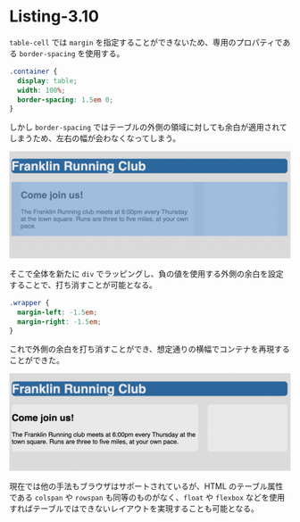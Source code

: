 # Listing-3.10

`table-cell` では `margin` を指定することができないため、専用のプロパティである `border-spacing` を使用する。

```css
.container {
  display: table;
  width: 100%;
  border-spacing: 1.5em 0;
}
```

しかし `border-spacing` ではテーブルの外側の領域に対しても余白が適用されてしまうため、左右の幅が会わなくなってしまう。

![](assets/2021-10-23-16-36-47.png)

そこで全体を新たに `div` でラッピングし、負の値を使用する外側の余白を設定することで、打ち消すことが可能となる。

```css
.wrapper {
  margin-left: -1.5em;
  margin-right: -1.5em;
}
```

これで外側の余白を打ち消すことができ、想定通りの横幅でコンテナを再現することができた。

![](assets/2021-10-23-16-40-32.png)

現在では他の手法もブラウザはサポートされているが、HTML のテーブル属性である `colspan` や `rowspan` も同等のものがなく、`float` や `flexbox` などを使用すればテーブルではできないレイアウトを実現することも可能となる。
